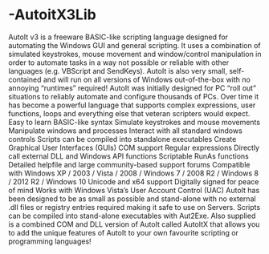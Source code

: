 # -AutoitX3Lib
AutoIt v3 is a freeware BASIC-like scripting language designed for automating the Windows GUI and general scripting. It uses a combination of simulated keystrokes, mouse movement and window/control manipulation in order to automate tasks in a way not possible or reliable with other languages (e.g. VBScript and SendKeys). AutoIt is also very small, self-contained and will run on all versions of Windows out-of-the-box with no annoying “runtimes” required!  AutoIt was initially designed for PC “roll out” situations to reliably automate and configure thousands of PCs. Over time it has become a powerful language that supports complex expressions, user functions, loops and everything else that veteran scripters would expect.  Easy to learn BASIC-like syntax Simulate keystrokes and mouse movements Manipulate windows and processes Interact with all standard windows controls Scripts can be compiled into standalone executables Create Graphical User Interfaces (GUIs) COM support Regular expressions Directly call external DLL and Windows API functions Scriptable RunAs functions Detailed helpfile and large community-based support forums Compatible with Windows XP / 2003 / Vista / 2008 / Windows 7 / 2008 R2 / Windows 8 / 2012 R2 / Windows 10 Unicode and x64 support Digitally signed for peace of mind Works with Windows Vista’s User Account Control (UAC) AutoIt has been designed to be as small as possible and stand-alone with no external .dll files or registry entries required making it safe to use on Servers. Scripts can be compiled into stand-alone executables with Aut2Exe.  Also supplied is a combined COM and DLL version of AutoIt called AutoItX that allows you to add the unique features of AutoIt to your own favourite scripting or programming languages!
